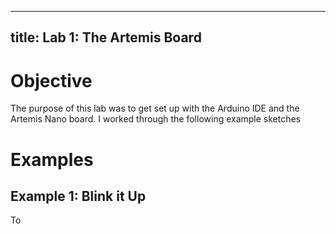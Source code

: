 -----
title: Lab 1: The Artemis Board
-----


# Objective
The purpose of this lab was to get set up with the Arduino IDE and the Artemis Nano board. I worked through the following example sketches

# Examples

## Example 1: Blink it Up

To
